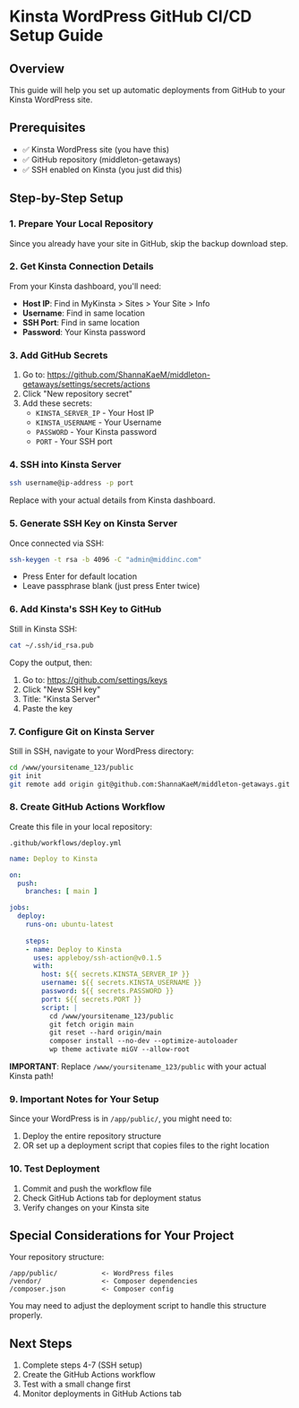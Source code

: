 # Kinsta WordPress GitHub CI/CD Setup Guide

## Overview
This guide will help you set up automatic deployments from GitHub to your Kinsta WordPress site.

## Prerequisites
- ✅ Kinsta WordPress site (you have this)
- ✅ GitHub repository (middleton-getaways)
- ✅ SSH enabled on Kinsta (you just did this)

## Step-by-Step Setup

### 1. Prepare Your Local Repository
Since you already have your site in GitHub, skip the backup download step.

### 2. Get Kinsta Connection Details
From your Kinsta dashboard, you'll need:
- **Host IP**: Find in MyKinsta > Sites > Your Site > Info
- **Username**: Find in same location
- **SSH Port**: Find in same location
- **Password**: Your Kinsta password

### 3. Add GitHub Secrets
1. Go to: https://github.com/ShannaKaeM/middleton-getaways/settings/secrets/actions
2. Click "New repository secret"
3. Add these secrets:
   - `KINSTA_SERVER_IP` - Your Host IP
   - `KINSTA_USERNAME` - Your Username
   - `PASSWORD` - Your Kinsta password
   - `PORT` - Your SSH port

### 4. SSH into Kinsta Server
```bash
ssh username@ip-address -p port
```
Replace with your actual details from Kinsta dashboard.

### 5. Generate SSH Key on Kinsta Server
Once connected via SSH:
```bash
ssh-keygen -t rsa -b 4096 -C "admin@middinc.com"
```
- Press Enter for default location
- Leave passphrase blank (just press Enter twice)

### 6. Add Kinsta's SSH Key to GitHub
Still in Kinsta SSH:
```bash
cat ~/.ssh/id_rsa.pub
```
Copy the output, then:
1. Go to: https://github.com/settings/keys
2. Click "New SSH key"
3. Title: "Kinsta Server"
4. Paste the key

### 7. Configure Git on Kinsta Server
Still in SSH, navigate to your WordPress directory:
```bash
cd /www/yoursitename_123/public
git init
git remote add origin git@github.com:ShannaKaeM/middleton-getaways.git
```

### 8. Create GitHub Actions Workflow
Create this file in your local repository:

`.github/workflows/deploy.yml`
```yaml
name: Deploy to Kinsta

on:
  push:
    branches: [ main ]

jobs:
  deploy:
    runs-on: ubuntu-latest
    
    steps:
    - name: Deploy to Kinsta
      uses: appleboy/ssh-action@v0.1.5
      with:
        host: ${{ secrets.KINSTA_SERVER_IP }}
        username: ${{ secrets.KINSTA_USERNAME }}
        password: ${{ secrets.PASSWORD }}
        port: ${{ secrets.PORT }}
        script: |
          cd /www/yoursitename_123/public
          git fetch origin main
          git reset --hard origin/main
          composer install --no-dev --optimize-autoloader
          wp theme activate miGV --allow-root
```

**IMPORTANT**: Replace `/www/yoursitename_123/public` with your actual Kinsta path!

### 9. Important Notes for Your Setup

Since your WordPress is in `/app/public/`, you might need to:
1. Deploy the entire repository structure
2. OR set up a deployment script that copies files to the right location

### 10. Test Deployment
1. Commit and push the workflow file
2. Check GitHub Actions tab for deployment status
3. Verify changes on your Kinsta site

## Special Considerations for Your Project

Your repository structure:
```
/app/public/           <- WordPress files
/vendor/               <- Composer dependencies
/composer.json         <- Composer config
```

You may need to adjust the deployment script to handle this structure properly.

## Next Steps
1. Complete steps 4-7 (SSH setup)
2. Create the GitHub Actions workflow
3. Test with a small change first
4. Monitor deployments in GitHub Actions tab